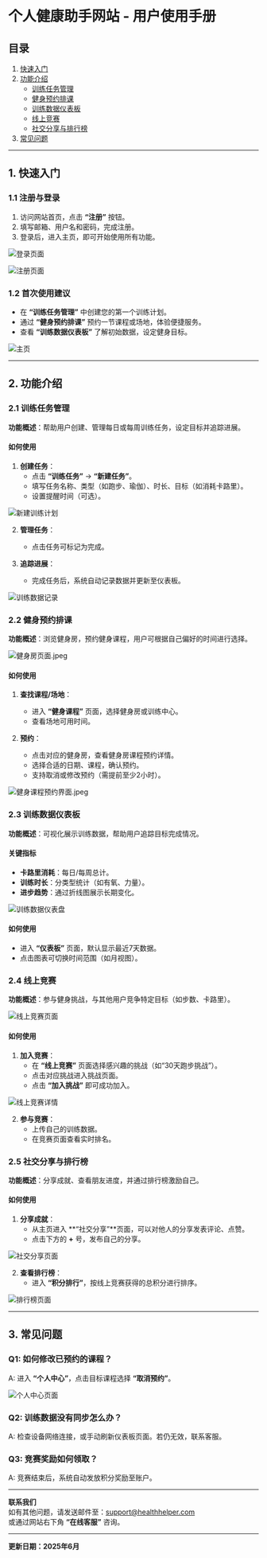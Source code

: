# 个人健康助手网站 - 用户使用手册

## 目录
1. [快速入门](#1-快速入门)
2. [功能介绍](#2-功能介绍)
    - [训练任务管理](#21-训练任务管理)
    - [健身预约排课](#22-健身预约排课)
    - [训练数据仪表板](#23-训练数据仪表板)
    - [线上竞赛](#24-线上竞赛)
    - [社交分享与排行榜](#25-社交分享与排行榜)
3. [常见问题](#3-常见问题)

---

## 1. 快速入门

### 1.1 注册与登录
1. 访问网站首页，点击 **“注册”** 按钮。
2. 填写邮箱、用户名和密码，完成注册。
3. 登录后，进入主页，即可开始使用所有功能。

![登录页面](docs/images/登录页面.jpeg)

![注册页面](docs/images/注册页面.jpeg)

### 1.2 首次使用建议
- 在 **“训练任务管理”** 中创建您的第一个训练计划。
- 通过 **“健身预约排课”** 预约一节课程或场地，体验便捷服务。
- 查看 **“训练数据仪表板”** 了解初始数据，设定健身目标。

![主页](docs/images/主页.jpeg)

---

## 2. 功能介绍

### 2.1 训练任务管理
**功能概述**：帮助用户创建、管理每日或每周训练任务，设定目标并追踪进展。

#### 如何使用
1. **创建任务**：
    - 点击 **“训练任务”** → **“新建任务”**。
    - 填写任务名称、类型（如跑步、瑜伽）、时长、目标（如消耗卡路里）。
    - 设置提醒时间（可选）。

![新建训练计划](docs/images/新建训练计划.png)

2. **管理任务**：
    - 点击任务可标记为完成。

3. **追踪进展**：
    - 完成任务后，系统自动记录数据并更新至仪表板。

![训练数据记录](docs/images/训练数据记录.png)

### 2.2 健身预约排课
**功能概述**：浏览健身房，预约健身课程，用户可根据自己偏好的时间进行选择。

![健身房页面.jpeg](docs/images/健身房页面.jpeg)

#### 如何使用
1. **查找课程/场地**：
    - 进入 **“健身课程”** 页面，选择健身房或训练中心。
    - 查看场地可用时间。

2. **预约**：
    - 点击对应的健身房，查看健身房课程预约详情。
    - 选择合适的日期、课程，确认预约。
    - 支持取消或修改预约（需提前至少2小时）。

![健身课程预约界面.jpeg](docs/images/健身课程预约界面.jpeg)

### 2.3 训练数据仪表板
**功能概述**：可视化展示训练数据，帮助用户追踪目标完成情况。

#### 关键指标
- **卡路里消耗**：每日/每周总计。
- **训练时长**：分类型统计（如有氧、力量）。
- **进步趋势**：通过折线图展示长期变化。

![训练数据仪表盘](docs/images/训练数据仪表盘.png)

#### 如何使用
- 进入 **“仪表板”** 页面，默认显示最近7天数据。
- 点击图表可切换时间范围（如月视图）。

### 2.4 线上竞赛
**功能概述**：参与健身挑战，与其他用户竞争特定目标（如步数、卡路里）。

![线上竞赛页面](docs/images/线上竞赛页面.png)

#### 如何使用
1. **加入竞赛**：
    - 在 **“线上竞赛”** 页面选择感兴趣的挑战（如“30天跑步挑战”）。
    - 点击对应挑战进入挑战页面。
    - 点击 **“加入挑战”** 即可成功加入。

![线上竞赛详情](docs/images/线上竞赛详情.jpeg)

2. **参与竞赛**：
    - 上传自己的训练数据。
    - 在竞赛页面查看实时排名。

### 2.5 社交分享与排行榜
**功能概述**：分享成就、查看朋友进度，并通过排行榜激励自己。

#### 如何使用
1. **分享成就**：
    - 从主页进入 **“社交分享”**页面，可以对他人的分享发表评论、点赞。
    - 点击下方的 **+** 号，发布自己的分享。

![社交分享页面](docs/images/社交分享页面.png)

2. **查看排行榜**：
    - 进入 **“积分排行”**，按线上竞赛获得的总积分进行排序。

![排行榜页面](docs/images/排行榜页面.png)

---

## 3. 常见问题

### Q1: 如何修改已预约的课程？
A: 进入 **“个人中心”**，点击目标课程选择 **“取消预约”**。

![个人中心页面](docs/images/个人中心页面.jpeg)

### Q2: 训练数据没有同步怎么办？
A: 检查设备网络连接，或手动刷新仪表板页面。若仍无效，联系客服。

### Q3: 竞赛奖励如何领取？
A: 竞赛结束后，系统自动发放积分奖励至账户。

---

**联系我们**  
如有其他问题，请发送邮件至：support@healthhelper.com  
或通过网站右下角 **“在线客服”** 咨询。

---  
**更新日期：2025年6月**
